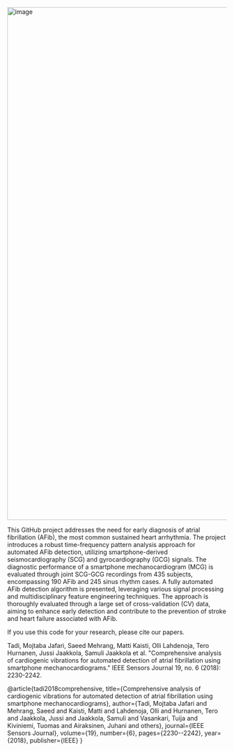 
<img width="1179" alt="image" src="https://github.com/mojjaf/Machine-Learning-AFib-Detection/assets/55555705/61ed675e-3940-427a-8112-4edd594f412e">



This GitHub project addresses the need for early diagnosis of atrial fibrillation (AFib), the most common sustained heart arrhythmia. The project introduces a robust time-frequency pattern analysis approach for automated AFib detection, utilizing smartphone-derived seismocardiography (SCG) and gyrocardiography (GCG) signals. The diagnostic performance of a smartphone mechanocardiogram (MCG) is evaluated through joint SCG-GCG recordings from 435 subjects, encompassing 190 AFib and 245 sinus rhythm cases. A fully automated AFib detection algorithm is presented, leveraging various signal processing and multidisciplinary feature engineering techniques. The approach is thoroughly evaluated through a large set of cross-validation (CV) data, aiming to enhance early detection and contribute to the prevention of stroke and heart failure associated with AFib.

If you use this code for your research, please cite our papers.


Tadi, Mojtaba Jafari, Saeed Mehrang, Matti Kaisti, Olli Lahdenoja, Tero Hurnanen, Jussi Jaakkola, Samuli Jaakkola et al. "Comprehensive analysis of cardiogenic vibrations for automated detection of atrial fibrillation using smartphone mechanocardiograms." IEEE Sensors Journal 19, no. 6 (2018): 2230-2242.

@article{tadi2018comprehensive,
  title={Comprehensive analysis of cardiogenic vibrations for automated detection of atrial fibrillation using smartphone mechanocardiograms},
  author={Tadi, Mojtaba Jafari and Mehrang, Saeed and Kaisti, Matti and Lahdenoja, Olli and Hurnanen, Tero and Jaakkola, Jussi and Jaakkola, Samuli and Vasankari, Tuija and Kiviniemi, Tuomas and Airaksinen, Juhani and others},
  journal={IEEE Sensors Journal},
  volume={19},
  number={6},
  pages={2230--2242},
  year={2018},
  publisher={IEEE}
}
